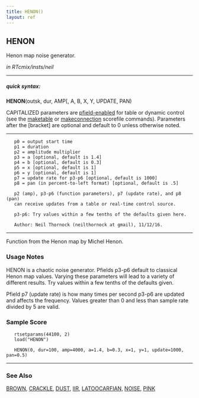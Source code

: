```yaml
---
title: HENON()
layout: ref
---
```


## HENON

Henon map noise generator.

*in RTcmix/insts/neil*  
  

-----

##### quick syntax:

**HENON**(outsk, dur, AMP\[, A, B, X, Y, UPDATE, PAN)

CAPITALIZED parameters are [pfield-enabled](pfield-enabled.html) for
table or dynamic control (see the
[maketable](../scorefile/maketable-2.html) or
[makeconnection](../scorefile/makeconnection-2.html) scorefile
commands). Parameters after the \[bracket\] are optional and default to
0 unless otherwise noted.

-----

  

``` 
   p0 = output start time
   p1 = duration
   p2 = amplitude multiplier
   p3 = a [optional, default is 1.4]
   p4 = b [optional, default is 0.3]
   p5 = x [optional, default is 1]
   p6 = y [optional, default is 1]
   p7 = update rate for p3-p6 [optional, default is 1000]
   p8 = pan (in percent-to-left format) [optional, default is .5]

   p2 (amp), p3-p6 (function parameters), p7 (update rate), and p8 (pan)
   can receive updates from a table or real-time control source.

   p3-p6: Try values within a few tenths of the defaults given here.

   Author: Neil Thornock (neilthornock at gmail), 11/12/16.
```

  

-----

  
Function from the Henon map by Michel Henon.

### Usage Notes

HENON is a chaotic noise generator. Pfields p3-p6 default to classical
Henon map values. Varying these parameters will lead to a variety of
different results. Try values within a few tenths of the defaults given.

Pfield p7 (update rate) is how many times per second p3-p6 are updated
and affects the frequency. Values greater than 0 and less than sample
rate divided by 5 are valid.

### Sample Score

``` 
   rtsetparams(44100, 2)
   load("HENON")

   HENON(0, dur=100, amp=4000, a=1.4, b=0.3, x=1, y=1, update=1000, pan=0.5)
```

  

-----

### See Also

[BROWN](BROWN.html), [CRACKLE](CRACKLE.html), [DUST](DUST.html),
[IIR](IIR.html), [LATOOCARFIAN](LATOOCARFIAN.html), [NOISE](NOISE.html),
[PINK](PINK.html)
